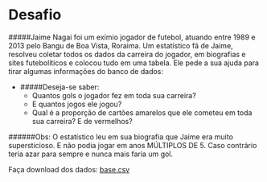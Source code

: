 # Desafio

#####Jaime Nagai foi um exímio jogador de futebol, atuando entre 1989 e 2013 pelo Bangu de Boa Vista, Roraima. Um estatístico fã de Jaime, resolveu coletar todos os dados da carreira do jogador, em biografias e sites futebolíticos e colocou tudo em uma tabela. Ele pede a sua ajuda para tirar algumas informações do banco de dados:
* #####Deseja-se saber:
  * Quantos gols o jogador fez em toda sua carreira?
  * E quantos jogos ele jogou? 
  * Qual é a proporção de cartões amarelos que ele cometeu em toda sua carreira? E de vermelhos?

######Obs: O estatístico leu em sua biografia que Jaime era muito supersticioso. E não podia jogar em anos MÚLTIPLOS DE 5. Caso contrário teria azar para sempre e nunca mais faria um gol.


Faça download dos dados: [base.csv](https://docs.google.com/spreadsheets/d/1X_zzldMolrSZbWJYfhNjwZzCTXil6gsXecBQGdvIlYo/edit?usp=sharing)